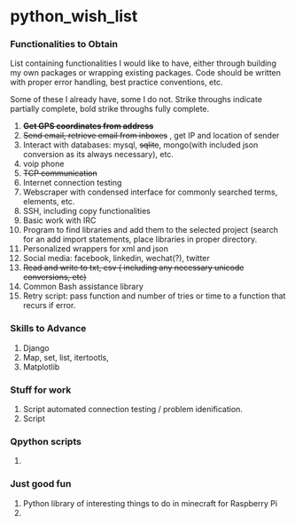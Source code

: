 # python_wish_list

### Functionalities to Obtain

List containing functionalities I would like to have, either through building my own packages or wrapping existing packages.  Code should be written with proper error handling, best practice conventions, etc.

Some of these I already have, some I do not.  Strike throughs indicate partially complete, bold strike throughs fully complete.

1. **~~Get GPS coordinates from address~~**
2. ~~Send email, retrieve email from inboxes~~ , get IP and location of sender
3. Interact with databases: mysql, ~~sqlite~~, mongo(with included json conversion as its always necessary), etc.
4. voip phone
5. ~~TCP communication~~
6. Internet connection testing
7. Webscraper with condensed interface for commonly searched terms, elements, etc.
8. SSH, including copy functionalities
9. Basic work with IRC
10. Program to find libraries and add them to the selected project (search for an add import statements, place libraries in proper directory.
11. Personalized wrappers for xml and json
12. Social media: facebook, linkedin, wechat(?), twitter
13. ~~Read and write to txt, csv ( including any necessary unicode conversions, etc)~~
14. Common Bash assistance library
15. Retry script:  pass function and number of tries or time to a function that recurs if error.

### Skills to Advance

1. Django
2. Map, set, list, itertootls, 
3. Matplotlib

### Stuff for work

1. Script automated connection testing / problem idenification.
2. Script

### Qpython scripts

1. 


### Just good fun

1. Python library of interesting things to do in minecraft for Raspberry Pi
2. 
